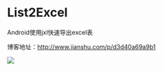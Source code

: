 # List2Excel
Android使用jxl快速导出excel表

博客地址：http://www.jianshu.com/p/d3d40a69a9b1

![](http://upload-images.jianshu.io/upload_images/2368611-23d40052a89d5fe8.png?imageMogr2/auto-orient/strip%7CimageView2/2/w/1240)